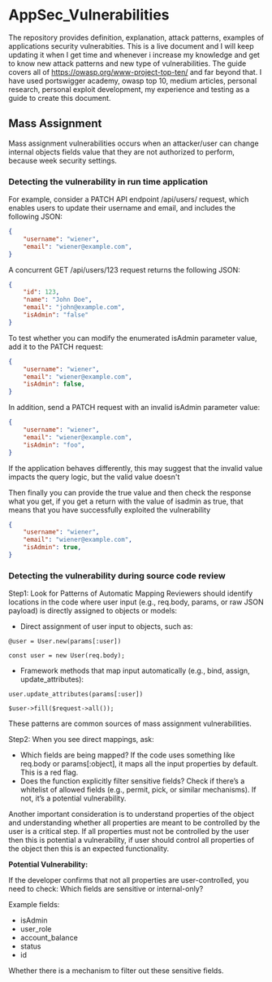 # AppSec_Vulnerabilities

The repository provides definition, explanation, attack patterns, examples of applications security vulnerabities.
This is a live document and I will keep updating it when I get time and whenever i increase my knowledge and get to know new attack
patterns and new type of vulnerabilities. The guide covers all of https://owasp.org/www-project-top-ten/ and far beyond that. 
I have used portswigger academy, owasp top 10, medium articles, personal research, personal exploit development, my experience and testing as
a guide to create this document. 

## Mass Assignment 
Mass assignment vulnerabilities occurs when an attacker/user can change internal objects fields value that they are not authorized to perform, because
week security settings. 

### Detecting the vulnerability in run time application

For example, consider a PATCH API endpoint /api/users/ request, which enables users to update their username and email, and includes the following JSON:

```json
{
    "username": "wiener",
    "email": "wiener@example.com",
}
```

A concurrent GET /api/users/123 request returns the following JSON:

```json
{
    "id": 123,
    "name": "John Doe",
    "email": "john@example.com",
    "isAdmin": "false"
}
```

To test whether you can modify the enumerated isAdmin parameter value, add it to the PATCH request:

```json
{
    "username": "wiener",
    "email": "wiener@example.com",
    "isAdmin": false,
}
```
In addition, send a PATCH request with an invalid isAdmin parameter value:

```json
{
    "username": "wiener",
    "email": "wiener@example.com",
    "isAdmin": "foo",
}
```

If the application behaves differently, this may suggest that the invalid value impacts the query logic, but the valid value doesn't

Then finally you can provide the true value and then check the response what you get, if you get a return with the value of isadmin as true, that
means that you have successfully exploited the vulnerability

```json
{
    "username": "wiener",
    "email": "wiener@example.com",
    "isAdmin": true,
}
```


### Detecting the vulnerability during source code review
Step1: Look for Patterns of Automatic Mapping
Reviewers should identify locations in the code where user input (e.g., req.body, params, or raw JSON payload) is directly assigned to objects or models:
  - Direct assignment of user input to objects, such as:

```
@user = User.new(params[:user])
```

```
const user = new User(req.body);
```

  - Framework methods that map input automatically (e.g., bind, assign, update_attributes):

```
user.update_attributes(params[:user])
```

```
$user->fill($request->all());
```

These patterns are common sources of mass assignment vulnerabilities.

Step2: When you see direct mappings, ask:
- Which fields are being mapped? If the code uses something like req.body or params[:object], it maps all the input properties by default. This is a red flag.
- Does the function explicitly filter sensitive fields? Check if there’s a whitelist of allowed fields (e.g., permit, pick, or similar mechanisms). If not, it’s a potential vulnerability.

Another important consideration is to understand properties of the object and understanding whether all properties are meant to be controlled by the user is a critical step.
If all properties must not be controlled by the user then this is potential a vulnerability, if user should control all properties of the object then this is an expected functionality.

**Potential Vulnerability:** 

If the developer confirms that not all properties are user-controlled, you need to check:
Which fields are sensitive or internal-only?

Example fields: 

- isAdmin
- user_role
- account_balance
- status
- id

Whether there is a mechanism to filter out these sensitive fields.

